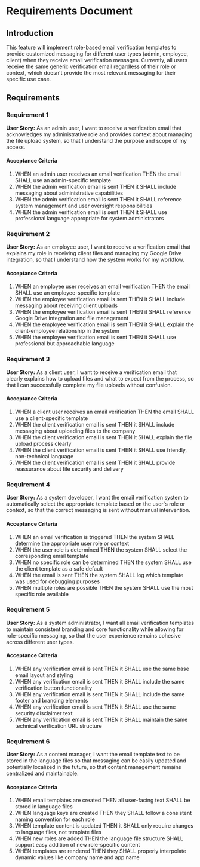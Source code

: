 # Requirements Document

## Introduction

This feature will implement role-based email verification templates to provide customized messaging for different user types (admin, employee, client) when they receive email verification messages. Currently, all users receive the same generic verification email regardless of their role or context, which doesn't provide the most relevant messaging for their specific use case.

## Requirements

### Requirement 1

**User Story:** As an admin user, I want to receive a verification email that acknowledges my administrative role and provides context about managing the file upload system, so that I understand the purpose and scope of my access.

#### Acceptance Criteria

1. WHEN an admin user receives an email verification THEN the email SHALL use an admin-specific template
2. WHEN the admin verification email is sent THEN it SHALL include messaging about administrative capabilities
3. WHEN the admin verification email is sent THEN it SHALL reference system management and user oversight responsibilities
4. WHEN the admin verification email is sent THEN it SHALL use professional language appropriate for system administrators

### Requirement 2

**User Story:** As an employee user, I want to receive a verification email that explains my role in receiving client files and managing my Google Drive integration, so that I understand how the system works for my workflow.

#### Acceptance Criteria

1. WHEN an employee user receives an email verification THEN the email SHALL use an employee-specific template
2. WHEN the employee verification email is sent THEN it SHALL include messaging about receiving client uploads
3. WHEN the employee verification email is sent THEN it SHALL reference Google Drive integration and file management
4. WHEN the employee verification email is sent THEN it SHALL explain the client-employee relationship in the system
5. WHEN the employee verification email is sent THEN it SHALL use professional but approachable language

### Requirement 3

**User Story:** As a client user, I want to receive a verification email that clearly explains how to upload files and what to expect from the process, so that I can successfully complete my file uploads without confusion.

#### Acceptance Criteria

1. WHEN a client user receives an email verification THEN the email SHALL use a client-specific template
2. WHEN the client verification email is sent THEN it SHALL include messaging about uploading files to the company
3. WHEN the client verification email is sent THEN it SHALL explain the file upload process clearly
4. WHEN the client verification email is sent THEN it SHALL use friendly, non-technical language
5. WHEN the client verification email is sent THEN it SHALL provide reassurance about file security and delivery

### Requirement 4

**User Story:** As a system developer, I want the email verification system to automatically select the appropriate template based on the user's role or context, so that the correct messaging is sent without manual intervention.

#### Acceptance Criteria

1. WHEN an email verification is triggered THEN the system SHALL determine the appropriate user role or context
2. WHEN the user role is determined THEN the system SHALL select the corresponding email template
3. WHEN no specific role can be determined THEN the system SHALL use the client template as a safe default
4. WHEN the email is sent THEN the system SHALL log which template was used for debugging purposes
5. WHEN multiple roles are possible THEN the system SHALL use the most specific role available

### Requirement 5

**User Story:** As a system administrator, I want all email verification templates to maintain consistent branding and core functionality while allowing for role-specific messaging, so that the user experience remains cohesive across different user types.

#### Acceptance Criteria

1. WHEN any verification email is sent THEN it SHALL use the same base email layout and styling
2. WHEN any verification email is sent THEN it SHALL include the same verification button functionality
3. WHEN any verification email is sent THEN it SHALL include the same footer and branding elements
4. WHEN any verification email is sent THEN it SHALL use the same security disclaimer text
5. WHEN any verification email is sent THEN it SHALL maintain the same technical verification URL structure

### Requirement 6

**User Story:** As a content manager, I want the email template text to be stored in the language files so that messaging can be easily updated and potentially localized in the future, so that content management remains centralized and maintainable.

#### Acceptance Criteria

1. WHEN email templates are created THEN all user-facing text SHALL be stored in language files
2. WHEN language keys are created THEN they SHALL follow a consistent naming convention for each role
3. WHEN template content is updated THEN it SHALL only require changes to language files, not template files
4. WHEN new roles are added THEN the language file structure SHALL support easy addition of new role-specific content
5. WHEN templates are rendered THEN they SHALL properly interpolate dynamic values like company name and app name